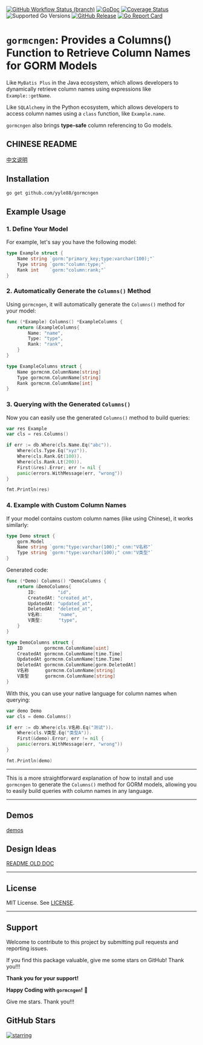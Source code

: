 [![GitHub Workflow Status (branch)](https://img.shields.io/github/actions/workflow/status/yyle88/gormcngen/release.yml?branch=main&label=BUILD)](https://github.com/yyle88/gormcngen/actions/workflows/release.yml?query=branch%3Amain)
[![GoDoc](https://pkg.go.dev/badge/github.com/yyle88/gormcngen)](https://pkg.go.dev/github.com/yyle88/gormcngen)
[![Coverage Status](https://img.shields.io/coveralls/github/yyle88/gormcngen/master.svg)](https://coveralls.io/github/yyle88/gormcngen?branch=main)
![Supported Go Versions](https://img.shields.io/badge/Go-1.22%2C%201.23-lightgrey.svg)
[![GitHub Release](https://img.shields.io/github/release/yyle88/gormcngen.svg)](https://github.com/yyle88/gormcngen/releases)
[![Go Report Card](https://goreportcard.com/badge/github.com/yyle88/gormcngen)](https://goreportcard.com/report/github.com/yyle88/gormcngen)

# `gormcngen`: Provides a Columns() Function to Retrieve Column Names for GORM Models

Like `MyBatis Plus` in the Java ecosystem, which allows developers to dynamically retrieve column names using expressions like `Example::getName`.

Like `SQLAlchemy` in the Python ecosystem, which allows developers to access column names using a `class` function, like `Example.name`.

`gormcngen` also brings **type-safe** column referencing to Go models.

## CHINESE README

[中文说明](README.zh.md)

## Installation

```bash
go get github.com/yyle88/gormcngen
```

## Example Usage

### 1. Define Your Model

For example, let's say you have the following model:

```go
type Example struct {
	Name string `gorm:"primary_key;type:varchar(100);"`
	Type string `gorm:"column:type;"`
	Rank int    `gorm:"column:rank;"`
}
```

### 2. Automatically Generate the `Columns()` Method

Using `gormcngen`, it will automatically generate the `Columns()` method for your model:

```go
func (*Example) Columns() *ExampleColumns {
	return &ExampleColumns{
		Name: "name",
		Type: "type",
		Rank: "rank",
	}
}

type ExampleColumns struct {
	Name gormcnm.ColumnName[string]
	Type gormcnm.ColumnName[string]
	Rank gormcnm.ColumnName[int]
}
```

### 3. Querying with the Generated `Columns()`

Now you can easily use the generated `Columns()` method to build queries:

```go
var res Example
var cls = res.Columns()

if err := db.Where(cls.Name.Eq("abc")).
    Where(cls.Type.Eq("xyz")).
    Where(cls.Rank.Gt(100)).
    Where(cls.Rank.Lt(200)).
    First(&res).Error; err != nil {
    panic(errors.WithMessage(err, "wrong"))
}

fmt.Println(res)
```

### 4. Example with Custom Column Names

If your model contains custom column names (like using Chinese), it works similarly:

```go
type Demo struct {
	gorm.Model
	Name string `gorm:"type:varchar(100);" cnm:"V名称"`
	Type string `gorm:"type:varchar(100);" cnm:"V类型"`
}
```

Generated code:

```go
func (*Demo) Columns() *DemoColumns {
	return &DemoColumns{
		ID:        "id",
		CreatedAt: "created_at",
		UpdatedAt: "updated_at",
		DeletedAt: "deleted_at",
		V名称:      "name",
		V类型:      "type",
	}
}

type DemoColumns struct {
	ID        gormcnm.ColumnName[uint]
	CreatedAt gormcnm.ColumnName[time.Time]
	UpdatedAt gormcnm.ColumnName[time.Time]
	DeletedAt gormcnm.ColumnName[gorm.DeletedAt]
	V名称      gormcnm.ColumnName[string]
	V类型      gormcnm.ColumnName[string]
}
```

With this, you can use your native language for column names when querying:

```go
var demo Demo
var cls = demo.Columns()

if err := db.Where(cls.V名称.Eq("测试")).
    Where(cls.V类型.Eq("类型A")).
    First(&demo).Error; err != nil {
    panic(errors.WithMessage(err, "wrong"))
}

fmt.Println(demo)
```

---

This is a more straightforward explanation of how to install and use `gormcngen` to generate the `Columns()` method for GORM models, allowing you to easily build queries with column names in any language.

---

## Demos

[demos](internal/demos)

## Design Ideas

[README OLD DOC](internal/docs/README_OLD_DOC.en.md)

---

## License

MIT License. See [LICENSE](LICENSE).

---

## Support

Welcome to contribute to this project by submitting pull requests and reporting issues.

If you find this package valuable, give me some stars on GitHub! Thank you!!!

**Thank you for your support!**

**Happy Coding with `gormcngen`!** 🎉

Give me stars. Thank you!!!

## GitHub Stars

[![starring](https://starchart.cc/yyle88/gormcngen.svg?variant=adaptive)](https://starchart.cc/yyle88/gormcngen)
